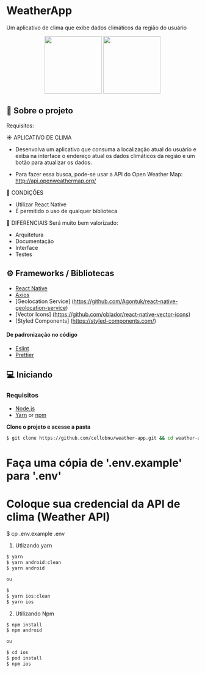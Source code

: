 # WeatherApp
Um aplicativo de clima que exibe dados climáticos da região do usuário

<div align="center">
<img src="https://user-images.githubusercontent.com/5132488/152254570-40434443-8a7b-4978-96fd-84d7ecb74d2e.png" width="150px">
  <img src="https://user-images.githubusercontent.com/5132488/152254567-d3af3a6f-e5b2-4316-92a5-f1c5a632e1e0.png" width="150px">
</div>


## 💼 Sobre o projeto

Requisitos:

☀️ APLICATIVO DE CLIMA

- Desenvolva um aplicativo que consuma a localização atual do usuário e exiba na interface o endereço atual os dados climáticos da região e um botão para atualizar os dados.

- Para fazer essa busca, pode-se usar a API do Open Weather Map: http://api.openweathermap.org/

📌 CONDIÇÕES

- Utilizar React Native
- É permitido o uso de qualquer biblioteca

🙌 DIFERENCIAIS
Será muito bem valorizado:

- Arquitetura
- Documentação
- Interface
- Testes

## ⚙️ Frameworks / Bibliotecas

- [React Native](https://reactnative.dev/)
- [Axios](https://github.com/axios/axios)
- [Geolocation Service] (https://github.com/Agontuk/react-native-geolocation-service)
- [Vector Icons] (https://github.com/oblador/react-native-vector-icons)
- [Styled Components] (https://styled-components.com/)

#### De padronização no código

- [Eslint](https://eslint.org/)
- [Prettier](https://prettier.io/)

## 💻 Iniciando

### Requisitos

- [Node.js](https://nodejs.org/en/)
- [Yarn](https://classic.yarnpkg.com/) or [npm](https://www.npmjs.com/)

**Clone o projeto e acesse a pasta**

```bash
$ git clone https://github.com/cellobnu/weather-app.git && cd weather-app
```

# Faça uma cópia de '.env.example' para '.env'
# Coloque sua credencial da API de clima (Weather API)
$ cp .env.example .env

1. Utlizando yarn

```sh
$ yarn
$ yarn android:clean
$ yarn android

ou

$ 
$ yarn ios:clean
$ yarn ios

```

2. Utilizando Npm

```sh
$ npm install
$ npm android

ou

$ cd ios
$ pod install
$ npm ios
```